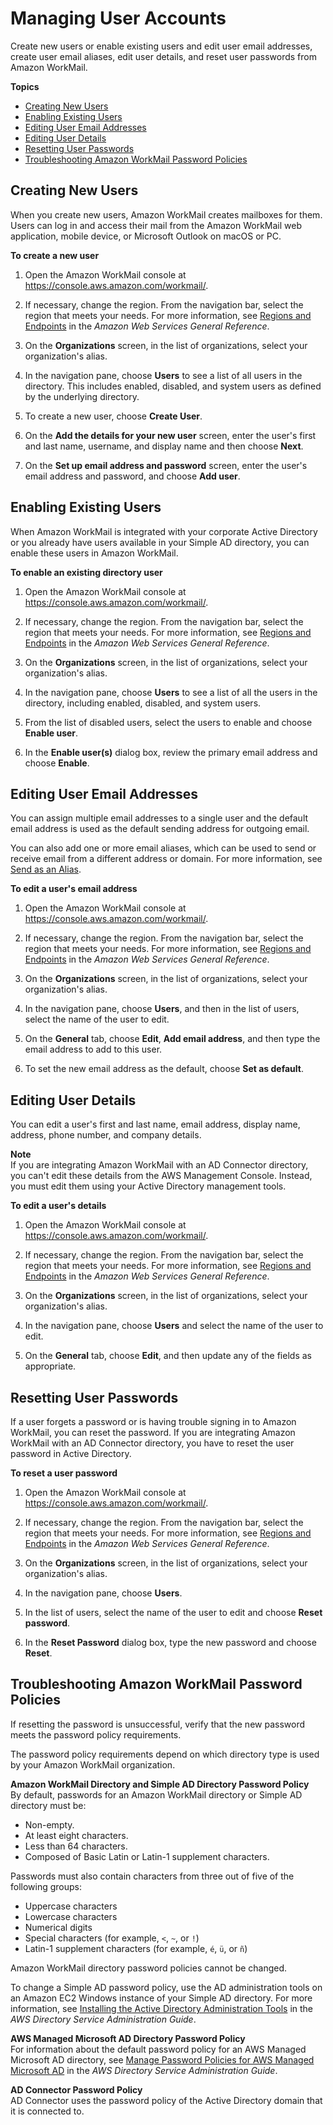 # Managing User Accounts<a name="manage-users"></a>

Create new users or enable existing users and edit user email addresses, create user email aliases, edit user details, and reset user passwords from Amazon WorkMail\.

**Topics**
+ [Creating New Users](#add_new_user)
+ [Enabling Existing Users](#enable_existing_user)
+ [Editing User Email Addresses](#edit_user_email_addresses)
+ [Editing User Details](#edit_user_details)
+ [Resetting User Passwords](#reset_user_password)
+ [Troubleshooting Amazon WorkMail Password Policies](#password-policies)

## Creating New Users<a name="add_new_user"></a>

When you create new users, Amazon WorkMail creates mailboxes for them\. Users can log in and access their mail from the Amazon WorkMail web application, mobile device, or Microsoft Outlook on macOS or PC\.

**To create a new user**

1. Open the Amazon WorkMail console at [https://console\.aws\.amazon\.com/workmail/](https://console.aws.amazon.com/workmail/)\.

1. If necessary, change the region\. From the navigation bar, select the region that meets your needs\. For more information, see [Regions and Endpoints](http://docs.aws.amazon.com/general/latest/gr/index.html?rande.html) in the *Amazon Web Services General Reference*\.

1. On the **Organizations** screen, in the list of organizations, select your organization's alias\.

1. In the navigation pane, choose **Users** to see a list of all users in the directory\. This includes enabled, disabled, and system users as defined by the underlying directory\.

1. To create a new user, choose **Create User**\.

1. On the **Add the details for your new user** screen, enter the user's first and last name, username, and display name and then choose **Next**\.

1. On the **Set up email address and password** screen, enter the user's email address and password, and choose **Add user**\.

## Enabling Existing Users<a name="enable_existing_user"></a>

When Amazon WorkMail is integrated with your corporate Active Directory or you already have users available in your Simple AD directory, you can enable these users in Amazon WorkMail\.

**To enable an existing directory user**

1. Open the Amazon WorkMail console at [https://console\.aws\.amazon\.com/workmail/](https://console.aws.amazon.com/workmail/)\.

1. If necessary, change the region\. From the navigation bar, select the region that meets your needs\. For more information, see [Regions and Endpoints](http://docs.aws.amazon.com/general/latest/gr/index.html?rande.html) in the *Amazon Web Services General Reference*\.

1. On the **Organizations** screen, in the list of organizations, select your organization's alias\.

1. In the navigation pane, choose **Users** to see a list of all the users in the directory, including enabled, disabled, and system users\.

1. From the list of disabled users, select the users to enable and choose **Enable user**\.

1. In the **Enable user\(s\)** dialog box, review the primary email address and choose **Enable**\.

## Editing User Email Addresses<a name="edit_user_email_addresses"></a>

You can assign multiple email addresses to a single user and the default email address is used as the default sending address for outgoing email\. 

You can also add one or more email aliases, which can be used to send or receive email from a different address or domain\. For more information, see [Send as an Alias](https://docs.aws.amazon.com/workmail/latest/userguide/send_alias.html)\.

**To edit a user's email address**

1. Open the Amazon WorkMail console at [https://console\.aws\.amazon\.com/workmail/](https://console.aws.amazon.com/workmail/)\.

1. If necessary, change the region\. From the navigation bar, select the region that meets your needs\. For more information, see [Regions and Endpoints](http://docs.aws.amazon.com/general/latest/gr/index.html?rande.html) in the *Amazon Web Services General Reference*\.

1. On the **Organizations** screen, in the list of organizations, select your organization's alias\.

1. In the navigation pane, choose **Users**, and then in the list of users, select the name of the user to edit\.

1. On the **General** tab, choose **Edit**, **Add email address**, and then type the email address to add to this user\.

1. To set the new email address as the default, choose **Set as default**\.

## Editing User Details<a name="edit_user_details"></a>

You can edit a user's first and last name, email address, display name, address, phone number, and company details\.

**Note**  
If you are integrating Amazon WorkMail with an AD Connector directory, you can't edit these details from the AWS Management Console\. Instead, you must edit them using your Active Directory management tools\.

**To edit a user's details**

1. Open the Amazon WorkMail console at [https://console\.aws\.amazon\.com/workmail/](https://console.aws.amazon.com/workmail/)\.

1. If necessary, change the region\. From the navigation bar, select the region that meets your needs\. For more information, see [Regions and Endpoints](http://docs.aws.amazon.com/general/latest/gr/index.html?rande.html) in the *Amazon Web Services General Reference*\.

1. On the **Organizations** screen, in the list of organizations, select your organization's alias\.

1. In the navigation pane, choose **Users** and select the name of the user to edit\.

1. On the **General** tab, choose **Edit**, and then update any of the fields as appropriate\.

## Resetting User Passwords<a name="reset_user_password"></a>

If a user forgets a password or is having trouble signing in to Amazon WorkMail, you can reset the password\. If you are integrating Amazon WorkMail with an AD Connector directory, you have to reset the user password in Active Directory\.

**To reset a user password**

1. Open the Amazon WorkMail console at [https://console\.aws\.amazon\.com/workmail/](https://console.aws.amazon.com/workmail/)\.

1. If necessary, change the region\. From the navigation bar, select the region that meets your needs\. For more information, see [Regions and Endpoints](http://docs.aws.amazon.com/general/latest/gr/index.html?rande.html) in the *Amazon Web Services General Reference*\.

1. On the **Organizations** screen, in the list of organizations, select your organization's alias\.

1. In the navigation pane, choose **Users**\.

1. In the list of users, select the name of the user to edit and choose **Reset password**\.

1. In the **Reset Password** dialog box, type the new password and choose **Reset**\.

## Troubleshooting Amazon WorkMail Password Policies<a name="password-policies"></a>

If resetting the password is unsuccessful, verify that the new password meets the password policy requirements\.

The password policy requirements depend on which directory type is used by your Amazon WorkMail organization\.

**Amazon WorkMail Directory and Simple AD Directory Password Policy**  
By default, passwords for an Amazon WorkMail directory or Simple AD directory must be:
+ Non\-empty\.
+ At least eight characters\.
+ Less than 64 characters\.
+ Composed of Basic Latin or Latin\-1 supplement characters\.

Passwords must also contain characters from three out of five of the following groups:
+ Uppercase characters
+ Lowercase characters
+ Numerical digits
+ Special characters \(for example, `<`, `~`, or `!`\)
+ Latin\-1 supplement characters \(for example, `é`, `ü`, or `ñ`\)

Amazon WorkMail directory password policies cannot be changed\.

To change a Simple AD password policy, use the AD administration tools on an Amazon EC2 Windows instance of your Simple AD directory\. For more information, see [Installing the Active Directory Administration Tools](https://docs.aws.amazon.com/directoryservice/latest/admin-guide/simple_ad_install_ad_tools.html) in the *AWS Directory Service Administration Guide*\.

**AWS Managed Microsoft AD Directory Password Policy**  
For information about the default password policy for an AWS Managed Microsoft AD directory, see [Manage Password Policies for AWS Managed Microsoft AD](https://docs.aws.amazon.com/directoryservice/latest/admin-guide/ms_ad_password_policies.html) in the *AWS Directory Service Administration Guide*\.

**AD Connector Password Policy**  
AD Connector uses the password policy of the Active Directory domain that it is connected to\.